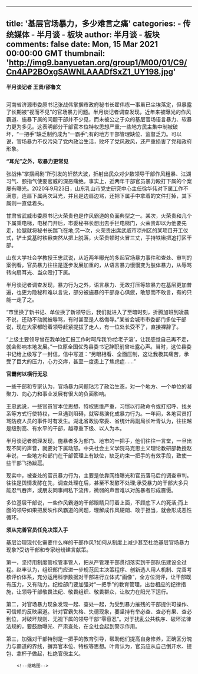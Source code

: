
---
title: '基层官场暴力，多少难言之痛'
categories: 
    - 传统媒体
    - 半月谈 - 板块
author: 半月谈 - 板块
comments: false
date: Mon, 15 Mar 2021 00:00:00 GMT
thumbnail: 'http://img9.banyuetan.org/group1/M00/01/C9/Cn4AP2BOxgSAWNLAAADfSxZ1_UY198.jpg'
---

<div>   
<p><strong>半月谈记者 王贤/邵鲁文</strong></p>
  <p style="text-align: center;"><strong><img src="http://img9.banyuetan.org/group1/M00/01/C9/Cn4AP2BOxgSAWNLAAADfSxZ1_UY198.jpg" title alt referrerpolicy="no-referrer"></strong></p>
  <p>河南省济源市委原书记张战伟掌掴市政府秘书长翟伟栋一事虽已尘埃落定，但暴露了长期被“视而不见”的官场暴力问题。半月谈记者调查发现，近年来被曝光的作风霸道、施暴下属的问题干部并不少见，而未被公之于众的基层官场语言暴力、软暴力更为多见。这表明部分干部官本位特权思想严重;一些地方民主集中制被破坏，“一把手”缺乏制约成为“一霸手”;有的地方干部管理缺位、监督乏力。可以说，官场暴力不仅污染了党内政治生活，败坏了党风政风，还严重损害了党和政府形象。</p>
  <p><strong>“耳光”之外，软暴力更常见</strong></p>
  <p>张战伟“掌掴闹剧”所引发的轩然大波，折射出民众对少数领导干部作风粗暴、江湖习气、颐指气使耍官威的深恶痛绝。事实上，近两年干部官员暴力殴打下属的个案屡有曝光。2020年9月23日，山东乳山市党史研究中心主任徐华伟对下属工作不满意，连扇下属两次耳光，并且是边扇边骂，还把下属手中拿着的文件打掉，其下属则一直低着头。</p>
  <p>甘肃省武威市委原书记火荣贵也是作风霸道的负面典型之一。某次，火荣贵和几个下属乘电梯，电梯门开后，市委秘书长想出去手拦电梯门，火荣贵却以为他要先走，抬腿就将秘书长踹飞在地;另一次，火荣贵出席武威市凉州区的某项目开工仪式，铲土奠基时铁锹突然从把上脱落，火荣贵顿时火冒三丈，手持铁锹把追打区干部。</p>
  <p>山东大学社会学教授王忠武说，从近两年曝光的多起官场暴力事件和查处、审判的案例看，官员暴力往往是逐步发展加重的，从语言暴力慢慢变为肢体暴力，从辱骂转向扇耳光、当众殴打下属。</p>
  <p>半月谈记者调查发现，暴力行为之外，语言暴力、无故打压等软暴力在基层更加普遍，也更为隐秘和难以言说，部分被施暴的干部身心俱疲，敢怒而不敢言，有的只能一走了之。</p>
  <p>“市里换了新书记、单位换了新领导后，我们就进入了至暗时刻，折腾加班到凌晨不说，还动不动就被辱骂，有时甚至是人格侮辱。”某省会城市市委部门多位干部说，现在大家都盼着领导赶紧提拔了走人，有一位处长受不了，直接裸辞了。</p>
  <p>“上级主要领导曾在我单独汇报工作时呵斥我‘你给老子滚’，让我感觉自己再不走，就会影响本地发展。”一位原全国优秀县委书记辞职前曾吐露心声。当时，这位县委书记给上级写了一封信，信中写道：“另眼相看、全面压制，这让我极其痛苦，承受了巨大的压力，心力交瘁，甚至一度患上了焦虑症……”</p>
  <p><strong>官霸何以横行无忌</strong></p>
  <p>一些干部和专家认为，官场暴力问题玷污了政治生态，对一个地方、一个单位的凝聚力、向心力和事业发展有很大的负面影响。</p>
  <p>王忠武说，一些官员官本位思想、特权思维严重，习惯以行政命令或打招呼、找关系等方式行使特权，一旦遇到阻碍，就容易演化成暴力行为。一年间，各地官员打骂防疫人员的事件时有发生。湖北省政协常委、省统计局副局长叶青认为，往往越是级别高、有水平的干部，越尊重下级、以人为本。</p>
  <p>半月谈记者梳理发现，施暴者多为部门、地市的一把手，他们往往一言堂，一旦出现不同的声音，就要对下属动怒。中央社会主义学院马克思主义理论教研部教授赵丰说，一些地方和部门在干部管理上有缺位，缺乏约束一把手的有效手段，致使一些干部飞扬跋扈。</p>
  <p>现实中，被查处的官员暴力行为，主要是依靠网络曝光和官员落马后的调查审判。往往是舆情发酵在先，调查处理在后，甚至不发酵不处理;承受暴力的干部大多只能忍气吞声，或朋友同事间私下流传，微弱的声音难以对施暴者形成震慑。</p>
  <p>多位基层干部说，一些作风霸道的干部眼睛只盯着上面，不顾底下人的死活;而上面的领导如果把反映作风霸道的问题，理解成作风硬朗、敢于担当，就会形成恶性循环。</p>
  <p><strong>须从完善官员任免决策入手</strong></p>
  <p>基层治理现代化需要什么样的干部作风?如何从制度上减少甚至杜绝基层官场暴力现象?受访干部和专家纷纷建言献策。</p>
  <p>第一，坚持用制度管权管事管人，把从严管理干部贯彻落实到干部队伍建设全过程。赵丰认为，组织部门应进一步规范民主决策程序、创新选人用人机制、完善考核评价体系，充分运用科学数据对干部进行立体式“画像”，全方位测评，让干部既有压力，又有动力。纪检部门要加强对“一把手”的教育管理，出台相应的纪律措施，让领导干部敬畏法纪、敬畏组织、敬畏群众，让权力在阳光下运行。</p>
  <p>第二，对官场暴力现象发现一起、查处一起，为受到暴力摧残的干部提供可操作、可信赖的反映渠道。针对官霸失格、失德现象，要坚持有举必查、查必有果、查必到位，对破坏规则、无视下属的领导干部“零容忍”。对于扰乱公共秩序、破坏法律法规的，要鼓励曝光、严肃查处，在全社会起到警示作用。</p>
  <p>第三，加强对干部特别是一把手的教育引导，帮助他们提高自身修养，正确区分魄力与霸道的界线，摒弃官本位、特权等思想。叶青认为，官员应从自己倒开水、提包、拿杯子做起，杜绝官僚主义。</p>
  <p></p>
 
        <!--缩略图-->
              
</div>
            